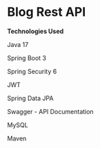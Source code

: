 # Blog Rest API
**Technologies Used**

Java 17

Spring Boot 3

Spring Security 6

JWT

Spring Data JPA

Swagger - API Documentation

MySQL

Maven


